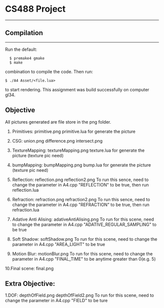 # CS488 Project

---

## Compilation

----

Run the default:

      $ premake4 gmake
      $ make

combination to compile the code.
Then run:

    $ ./A4 Asset/<file.lua>

to start rendering. This assignment was build successfully on computer gl34.

## Objective

All pictures generated are file store in the png folder.

1. Primitives: primitive.png
  primitive.lua for generate the picture

2. CSG: union.png difference.png intersect.png

3. TextureMapping: textureMapping.png
  texture.lua for generate the picture (texture pic need)

4. bumpMapping: bumpMapping.png
  bump.lua for generate the picture (texture pic need)

5. Reflection: reflection.png reflection2.png
  To run this sence, need to change the parameter in A4.cpp "REFLECTION" to be true,
  then run reflection.lua

6. Refraction: refraction.png refraction2.png
  To run this sence, need to change the parameter in A4.cpp "REFRACTION" to be true,
  then run refraction.lua

7. Adative Anti Alising: adativeAntiAlising.png
  To run for this scene, need to change the parameter in A4.cpp "ADATIVE_REGULAR_SAMPLING" to be true

8. Soft Shadow: softShadow.png
  To run for this scene, need to change the parameter in A4.cpp "AREA_LIGHT" to be true

9. Motion Blur: motionBlur.png
  To run for this scene, need to change the parameter in A4.cpp "FINAL_TIME" to be anytime greater than 0(e.g. 5)

10.Final scene: final.png


## Extra Objective:

1.DOF: depthOfField.png depthOfField2.png
  To run for this scene, need to change the parameter in A4.cpp "FIELD" to be ture
